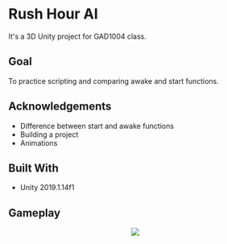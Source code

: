 # Rush Hour AI
It's a 3D Unity project for GAD1004 class.

## Goal

To practice scripting and comparing awake and start functions.

## Acknowledgements
* Difference between start and awake functions </br>
* Building a project </br>
* Animations </br>

## Built With

* Unity 2019.1.14f1

## Gameplay

<p align="center"> 
  <img src="https://user-images.githubusercontent.com/34216243/87840713-c4806b00-c8a9-11ea-9d69-2877917fd3b2.gif">
</p>
